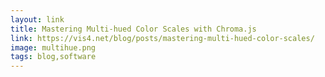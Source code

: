 ```yaml
---
layout: link
title: Mastering Multi-hued Color Scales with Chroma.js
link: https://vis4.net/blog/posts/mastering-multi-hued-color-scales/
image: multihue.png
tags: blog,software
---
```


